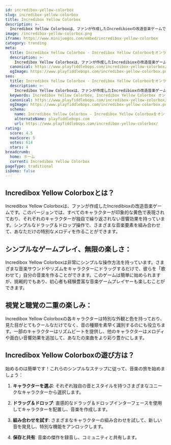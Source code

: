```yaml
---
id: incredibox-yellow-colorbox
slug: incredibox-yellow-colorbox
title: Incredibox Yellow Colorbox
description: >-
  Incredibox Yellow Colorboxは、ファンが作成したIncredibioxの改造音楽ゲームです。このバージョンでは、すべてのキャラクターが印象的な黄色で表現されており、それぞれのキャラクターが独自で繰り返されない音響効果を持っています。
image: /incredibox-yellow-colorbox.png
iframe: https://www.minijuegos.com/embed/incredibox-yellow-colorbox
category: trending
meta:
  title: Incredibox Yellow Colorbox - Incredibox Yellow Colorboxをオンラインでプレイ
  description: >-
    Incredibox Yellow Colorboxは、ファンが作成したIncredibioxの改造音楽ゲームです。このバージョンでは、すべてのキャラクターが印象的な黄色で表現されており、それぞれのキャラクターが独自で繰り返されない音響効果を持っています。
  canonical: https://www.playfiddlebops.com/incredibox-yellow-colorbox/
  ogImage: https://www.playfiddlebops.com/incredibox-yellow-colorbox.png
seo:
  title: Incredibox Yellow Colorbox - Incredibox Yellow Colorboxをオンラインでプレイ
  description: >-
    Incredibox Yellow Colorboxは、ファンが作成したIncredibioxの改造音楽ゲームです。このバージョンでは、すべてのキャラクターが印象的な黄色で表現されており、それぞれのキャラクターが独自で繰り返されない音響効果を持っています。
  keywords: Incredibox Yellow Colorbox, Incredibox Yellow Colorbox オンライン
  canonical: https://www.playfiddlebops.com/incredibox-yellow-colorbox/
  ogImage: https://www.playfiddlebops.com/incredibox-yellow-colorbox.png
  schema:
    name: Incredibox Yellow Colorbox - Incredibox Yellow Colorboxをオンラインでプレイ
    alternateName: playfiddlebops.com
    url: https://www.playfiddlebops.com/incredibox-yellow-colorbox/
rating:
  score: 4.5
  maxScore: 5
  votes: 614
  stars: 4
breadcrumb:
  home: ホーム
  current: Incredibox Yellow Colorbox
pageType: traditional
isDemo: false
---
```


## Incredibox Yellow Colorboxとは？

Incredibox Yellow Colorboxは、ファンが作成したIncredibioxの改造音楽ゲームです。このバージョンでは、すべてのキャラクターが印象的な黄色で表現されており、それぞれのキャラクターが独自で繰り返されない音響効果を持っています。シンプルなドラッグ＆ドロップ操作で、さまざまな音楽要素を組み合わせて、あなただけの特別なメロディを作ることができます。

## シンプルなゲームプレイ、無限の楽しさ：

Incredibox Yellow Colorboxは非常にシンプルな操作方法を持っています。さまざまな音楽サウンドやリズムをキャラクターにドラッグするだけで、彼らを「歌わせて」自分の音楽を作ることができます。このゲームは簡単に始められますが、挑戦的でもあり、初心者も経験豊富な音楽ゲームプレイヤーも楽しむことができます。

## 視覚と聴覚の二重の楽しみ：

Incredibox Yellow Colorboxの各キャラクターは特別な外観と色を持っており、見た目がとてもクールなだけでなく、音の種類を素早く識別するのにも役立ちます。一部のキャラクターはリズムビートを提供し、他のキャラクターはメロディや面白い音響効果を追加して、あなたの楽曲をより彩り豊かにします。

## Incredibox Yellow Colorboxの遊び方は？

始めるのは簡単です！これらのシンプルなステップに従って、音楽の旅を始めましょう：

1. **キャラクターを選ぶ**: それぞれ独自の音とスタイルを持つさまざまなユニークなキャラクターから選択します。

1. **ドラッグ＆ドロップ**: 直感的なドラッグ＆ドロップインターフェースを使用してキャラクターを配置し、音楽を作成します。

1. **組み合わせを試す**: さまざまなキャラクターの組み合わせを試して、新しい音を発見し、特別な機能をアンロックします。

1. **保存と共有**: 音楽の傑作を録音し、コミュニティと共有します。